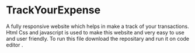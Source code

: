 # TrackYourExpense
A fully responsive website which helps in make a track of your transactions. 
Html Css and javascript is used to make this website and very easy to use and user friendly.
To run this file download the repositary and run it on code editor .
